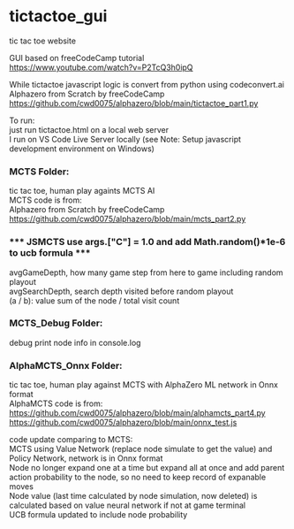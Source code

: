 # tictactoe_gui
tic tac toe website  

GUI based on freeCodeCamp tutorial  
https://www.youtube.com/watch?v=P2TcQ3h0ipQ  

While tictactoe javascript logic is convert from python using codeconvert.ai  
Alphazero from Scratch by freeCodeCamp  
https://github.com/cwd0075/alphazero/blob/main/tictactoe_part1.py  

To run:  
just run tictactoe.html on a local web server  
I run on VS Code Live Server locally (see Note: Setup javascript development environment on Windows)   

### MCTS Folder:  
tic tac toe, human play againts MCTS AI   
MCTS code is from:  
Alphazero from Scratch by freeCodeCamp  
https://github.com/cwd0075/alphazero/blob/main/mcts_part2.py  

### *** JSMCTS use args.["C"] = 1.0 and add Math.random()*1e-6 to ucb formula ***  
avgGameDepth, how many game step from here to game including random playout  
avgSearchDepth, search depth visited before random playout  
(a / b): value sum of the node / total visit count  

### MCTS_Debug Folder: 
debug print node info in console.log  

### AlphaMCTS_Onnx Folder:  
tic tac toe, human play against MCTS with AlphaZero ML network in Onnx format    
AlphaMCTS code is from:  
https://github.com/cwd0075/alphazero/blob/main/alphamcts_part4.py  
https://github.com/cwd0075/alphazero/blob/main/onnx_test.js   

code update comparing to MCTS:  
MCTS using Value Network (replace node simulate to get the value) and Policy Network, network is in Onnx format  
Node no longer expand one at a time but expand all at once and add parent action probability to the node, so no need to keep record of expanable moves  
Node value (last time calculated by node simulation, now deleted) is calculated based on value neural network if not at game terminal  
UCB formula updated to include node probability  
